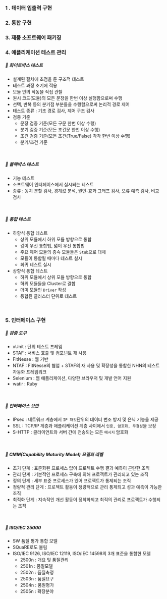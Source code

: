 ### 1 . 데이터 입출력 구현



### 2. 통합 구현



### 3. 제품 소프트웨어 패키징



### 4. 애플리케이션 테스트 관리

##### 💜 화이트박스 테스트

+ 설계된 절차에 초점을 둔 구조적 테스트
+ 테스트 과정 초기에 적용
+ 모듈 안의 작동을 직접 관찰
+ 원시 코드(모듈)의 모든 문장을 한번 이상 실행함으로써 수행
+ 선택, 반복 등의 분기점 부분들을 수행함으로써 논리적 경로 제어
+ 테스트 종류 : 기초 경로 검사, 제어 구조 검사
+ 검증 기준
  + 문장 검증 기준(모든 구문 한번 이상 수행)
  + 분기 검증 기준(모든 조건문 한번 이상 수행)
  + 조건 검증 기준(모든 조건(True/False) 각각 한번 이상 수행)
  + 분기/조건 기준

<br>

##### 💜 블랙박스 테스트

+ 기능 테스트
+ 소프트웨어 인터페이스에서 실시되는 테스트
+ 종류 : 동치 분할 검사, 경계값 분석, 원인-효과 그래프 검사, 오류 예측 검사, 비교 검사

<br>

##### 💜 통합 테스트

+ 하향식 통합 테스트
  + 상위 모듈에서 하위 모듈 방향으로 통합
  + 깊이 우선 통합법, 넓이 우선 통합법
  + 주요 제어 모듈의 종속 모듈들은 `Stub`으로 대체
  + 모듈이 통합될 때마다 테스트 실시
  + 회귀 테스트 실시
+ 상향식 통합 테스트
  + 하위 모듈에서 상위 모듈 방향으로 통합
  + 하위 모듈들을 Cluster로 결합
  + 더미 모듈인 `Driver` 작성
  + 통합된 클러스터 단위로 테스트

<br>

### 5. 인터페이스 구현

##### 💜 검증 도구

+ xUnit : 단위 테스트 프레임
+ STAF : 서비스 호출 및 컴포넌트 재 사용
+ FitNesse : 웹 기반
+ NTAF : FitNesse의 협업 + STAF의 재 사용 및 확장성을 통합한 NHN의 테스트 자동화 프레임워크
+ Selenium : 웹 애플리케이션, 다양한 브라우저 및 개발 언어 지원
+ watir : Ruby

<br>

##### 💜 인터페이스 보안

+ IPsec : 네트워크 계층에서 `IP 패킷`단위의 데이터 변조 방지 및 은닉 기능을 제공
+ SSL : TCP/IP 계층과 애플리케이션 계층 사이에서 `인증, 암호화, 무결성`을 보장
+ S-HTTP : 클라이언트와 서버 간에 전송되는 모든 `메시지` 암호화

<br>

##### 💜 CMM(Capability Maturity Model) 모델의 레벨
+ 초기 단계 : 표준화된 프로세스 없이 프로젝트 수행 결과 예측이 곤란한 조직
+ 관리 단계 : 기본적인 프로세스 구축에 의해 프로젝트가 관리되고 있는 조직
+ 정의 단계 : 세부 표준 프로세스가 있어 프로젝트가 통제되는 조직
+ 정량적 관리 단계 : 프로젝트 활동이 정량적으로 관리 통제되고 성과 예측이 가능한 조직
+ 최적화 단계 : 지속적인 개선 활동이 정착화되고 최적의 관리로 프로젝트가 수행되는 조직


<br>

##### 💜 ISO/IEC 25000
+ SW 품질 평가 통합 모델
+ SQuaRE로도 불림
+ ISO/IEC 9126, ISO/IEC 12119, ISO/IEC 14598의 3개 표준을 통합한 모델
   - 2500n : 개요 및 품질관리
   - 2501n : 품질모델
   - 2502n : 품질측정
   - 2503n : 품질요구
   - 2504n : 품질평가
   - 2505n : 확장분야


